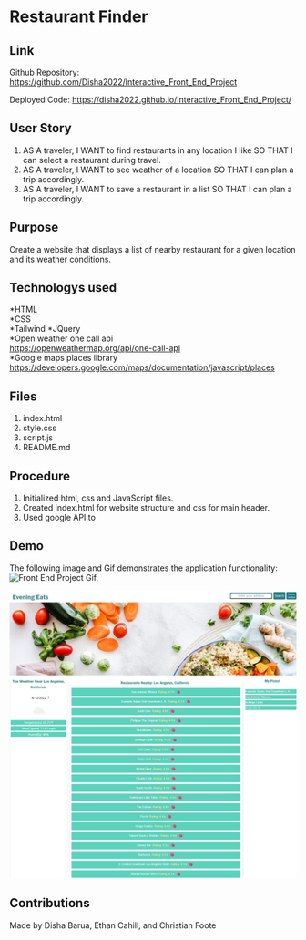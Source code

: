 # Restaurant Finder  

## Link
Github Repository: https://github.com/Disha2022/Interactive_Front_End_Project

Deployed Code: https://disha2022.github.io/Interactive_Front_End_Project/

## User Story

1. AS A traveler, I WANT to find restaurants in any location I like SO THAT I can select a restaurant during travel.
2. AS A traveler, I WANT to see weather of a location SO THAT I can plan a trip accordingly.
3. AS A traveler, I WANT to save a restaurant in a list SO THAT I can plan a trip accordingly.

## Purpose 
Create a website that displays a list of nearby restaurant for a given location and its weather conditions.

## Technologys used 
*HTML  
*CSS  
*Tailwind 
*JQuery  
*Open weather one call api  
https://openweathermap.org/api/one-call-api  
*Google maps places library   
https://developers.google.com/maps/documentation/javascript/places  

## Files
1. index.html
2. style.css
3. script.js
4. README.md
## Procedure

1. Initialized html, css and JavaScript files.
2. Created index.html for website structure and css for main header.
3. Used google API to 


## Demo
The following image and Gif demonstrates the application functionality:
![Front End Project Gif.](./assets/images/EveningEats.gif)

![Restaurant Finder demo](./assets/images/EveningEats.png)
## Contributions
Made by Disha Barua, Ethan Cahill, and Christian Foote

